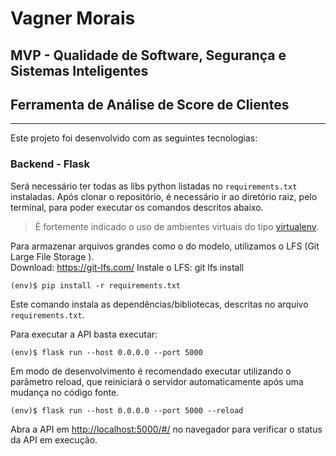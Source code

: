 # Vagner Morais
## MVP - Qualidade de Software, Segurança e Sistemas Inteligentes


## Ferramenta de Análise de Score de Clientes
---

Este projeto foi desenvolvido com as seguintes tecnologias:


### Backend - Flask

Será necessário ter todas as libs python listadas no `requirements.txt` instaladas.
Após clonar o repositório, é necessário ir ao diretório raiz, pelo terminal, para poder executar os comandos descritos abaixo.

> É fortemente indicado o uso de ambientes virtuais do tipo [virtualenv](https://virtualenv.pypa.io/en/latest/installation.html).

Para armazenar arquivos grandes como o do modelo, utilizamos o LFS (Git Large File Storage ).  
Download: https://git-lfs.com/
Instale o LFS: git lfs install  

```
(env)$ pip install -r requirements.txt
```

Este comando instala as dependências/bibliotecas, descritas no arquivo `requirements.txt`.

Para executar a API  basta executar:

```
(env)$ flask run --host 0.0.0.0 --port 5000
```

Em modo de desenvolvimento é recomendado executar utilizando o parâmetro reload, que reiniciará o servidor
automaticamente após uma mudança no código fonte. 

```
(env)$ flask run --host 0.0.0.0 --port 5000 --reload
```

Abra a API em  [http://localhost:5000/#/](http://localhost:5000/#/) no navegador para verificar o status da API em execução.
